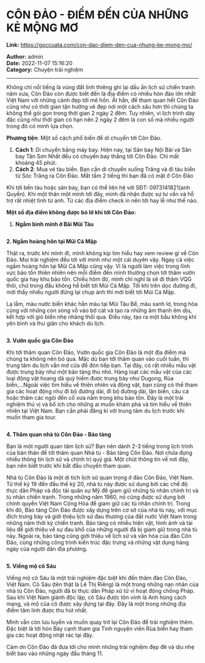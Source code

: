 # CÔN ĐẢO - ĐIỂM ĐẾN CỦA NHỮNG KẺ MỘNG MƠ

**Link:** https://goccuata.com/con-dao-diem-den-cua-nhung-ke-mong-mo/

**Author:** admin  
**Date:** 2022-11-07 15:16:20  
**Category:** Chuyện trải nghiệm

---

<!-- wp:paragraph -->
<p>Không chỉ nổi tiếng là vùng đất linh thiêng ghi lại dấu ấn lịch sử chiến tranh năm xưa, Côn Đảo còn được biết đến là địa điểm có nhiều hòn đảo lớn nhất Việt Nam với những cảnh đẹp tới mê hồn. Ắt hẳn, để tham quan hết Côn Đảo cũng như có thời gian tận hưởng vẻ đẹp nơi một cách sâu hơn thì chúng ta không thể gói gọn trong thời gian 2 ngày 2 đêm. Tuy nhiên, vì lịch trình dày đặc cũng như thời gian có hạn nên 2 ngày 2 đêm là con số mà nhiều người trong đó có mình lựa chọn.</p>
<!-- /wp:paragraph -->

<!-- wp:paragraph -->
<p><strong>Phương tiện</strong>: Một số cách phổ biến để di chuyển tới Côn Đảo. </p>
<!-- /wp:paragraph -->

<!-- wp:list {"ordered":true} -->
<ol><!-- wp:list-item -->
<li><strong>Cách 1</strong>: Di chuyển bằng máy bay. Hiện nay, tại Sân bay Nội Bài và Sân bay Tân Sơn Nhất đều có chuyến bay thẳng tới Côn Đảo. Chỉ mất khoảng 45 phút.</li>
<!-- /wp:list-item -->

<!-- wp:list-item -->
<li><strong>Cách 2</strong>: Mua vé tàu biển. Bạn cần di chuyển xuống Trăng và đi tàu biển từ Sóc Trăng ra Côn Đảo. Mất tầm 2 tiếng thì bạn đã có mặt ở Côn Đảo</li>
<!-- /wp:list-item --></ol>
<!-- /wp:list -->

<!-- wp:paragraph -->
<p>Khi tới bến tàu hoặc sân bay, bạn có thể liên hệ với SĐT: 0973141821(anh Quyền). Khi một thân một mình tới đây, mình đã nhận được sự tư vấn và hỗ trợ rất nhiệt tình từ anh. Từ các địa điểm check in nên tới hay lễ như thế nào.</p>
<!-- /wp:paragraph -->

<!-- wp:paragraph -->
<p><strong>Một số địa điểm không được bỏ lỡ khi tới Côn Đảo:</strong></p>
<!-- /wp:paragraph -->

<!-- wp:list {"ordered":true} -->
<ol><!-- wp:list-item -->
<li><strong>Ngắm bình minh ở Bãi Mũi Tàu</strong></li>
<!-- /wp:list-item --></ol>
<!-- /wp:list -->

<!-- wp:image {"id":476,"sizeSlug":"large","linkDestination":"none"} -->
<figure class="wp-block-image size-large"><img src="https://goccuata.com/wp-content/uploads/2023/02/z3861253388283_65c309e33547401b9020270b9e9a79a6-1024x768.jpg" alt="" class="wp-image-476"/></figure>
<!-- /wp:image -->

<!-- wp:paragraph -->
<p><strong>2. Ngắm hoàng hôn tại Mũi Cá Mập</strong></p>
<!-- /wp:paragraph -->

<!-- wp:paragraph -->
<p>Thật ra, trước khi mình đi, mình không kịp tìm hiểu hay xem review gì về Côn Đảo. Mọi trải nghiệm đều tới với mình như một cái duyên vậy. Ngay cả việc ngắm hoàng hôn tại Mũi Cá Mập cũng vậy. Vì là người làm việc trong lĩnh vực bảo tồn thiên nhiên nên mỗi điểm đến mình thường chọn tới thăm vườn quốc gia hay khu bảo tồn. Chiều hôm đó, mình chỉ nghĩ là sẽ đi thăm VQG thôi, chứ trong đầu không hề biết tới Mũi Cá Mập. Tới khi trên dọc đường đi, mới thấy nhiều người đứng lại chụp ảnh thì mới biết tới Mũi Cá Mập.</p>
<!-- /wp:paragraph -->

<!-- wp:paragraph -->
<p>Lạ lắm, màu nước biển khác hẳn màu tại Mũi Tàu Bể, màu xanh lơ, trong hòa cùng với những con sóng vỗ vào bờ cát và tạo ra những âm thanh êm dịu, kết hợp với gió biển nhẹ nhàng thổi qua. Điều này, tạo ra một bầu không khí yên bình và thư giãn cho khách du lịch.</p>
<!-- /wp:paragraph -->

<!-- wp:gallery {"linkTo":"none"} -->
<figure class="wp-block-gallery has-nested-images columns-default is-cropped"><!-- wp:image {"id":489,"sizeSlug":"large","linkDestination":"none"} -->
<figure class="wp-block-image size-large"><img src="https://goccuata.com/wp-content/uploads/2022/11/z3861249741711_9f0c86d8706f79622b01c0e24784c49c-1024x768.jpg" alt="" class="wp-image-489"/></figure>
<!-- /wp:image --></figure>
<!-- /wp:gallery -->

<!-- wp:paragraph -->
<p><strong>3. Vườn quốc gia Côn Đảo</strong></p>
<!-- /wp:paragraph -->

<!-- wp:paragraph -->
<p>Khi tới thăm quan Côn Đảo, Vườn quốc gia Côn Đảo là một địa điểm mà chúng ta không nên bỏ qua. Mặc dù bạn tới thăm quan vào cuối tuần, thì trung tâm du lịch vẫn mở cửa để đón tiếp bạn.  Tại đây, có rất nhiều mẫu vật được trung bày như một bảo tàng thu nhỏ. Hàng loạt các mẫu vật của các loại động vật hoang dã quý hiếm được trung bày như Dugong, Rùa biển,...Ngoài việc tìm hiểu về thiên nhiên và động vật, bạn cũng có thể tham gia các hoạt động như đi bộ đường dài, đi bộ đường dài, lặn biển, câu cá hoặc thăm các ngôi đền cổ xưa nằm trong khu bảo tồn. Đây là một trải nghiệm thú vị và bổ ích cho những ai muốn khám phá và tìm hiểu về thiên nhiên tại Việt Nam. Bạn cần phải đăng kí với trung tâm du lịch trước khi muốn tham gia tour.</p>
<!-- /wp:paragraph -->

<!-- wp:gallery {"linkTo":"none"} -->
<figure class="wp-block-gallery has-nested-images columns-default is-cropped"><!-- wp:image {"id":492,"sizeSlug":"large","linkDestination":"none"} -->
<figure class="wp-block-image size-large"><img src="https://goccuata.com/wp-content/uploads/2023/03/z3861253382021_dd168ea2fe4234dbcfc5e617958a4d25-821x1024.jpg" alt="" class="wp-image-492"/></figure>
<!-- /wp:image --></figure>
<!-- /wp:gallery -->

<!-- wp:paragraph -->
<p><strong>4. Thăm quan nhà tù Côn Đảo - Bảo tàng</strong></p>
<!-- /wp:paragraph -->

<!-- wp:paragraph -->
<p>Bạn là một người quan tâm lịch sử? Bạn nên dành 2-3 tiếng trong lịch trình của bản thân để tới thăm quan Nhà tù - Bảo tàng Côn Đảo. Nơi chứa đựng nhiều thông tin lịch sử và chính trị quý giá. Một chút thông tin về nơi đây, bạn nên biết trước khi bắt đầu chuyến tham quan. </p>
<!-- /wp:paragraph -->

<!-- wp:paragraph -->
<p>Nhà tù Côn Đảo là một di tích lịch sử quan trọng ở đảo Côn Đảo, Việt Nam. Từ thế kỷ 19 đến đầu thế kỷ 20, nhà tù này được sử dụng bởi các chế độ thực dân Pháp và độc tài quân sự Mỹ để giam giữ những tù nhân chính trị và tù nhân chiến tranh. Trong những năm 1960, nó cũng được sử dụng bởi chính quyền Việt Nam Cộng Hòa để giam giữ các tù nhân chính trị. Trong khi đó, Bảo tàng Côn Đảo được xây dựng trên cơ sở của nhà tù này, với mục đích trưng bày và giới thiệu lịch sử đau thương của đất nước Việt Nam trong những năm thời kỳ chiến tranh. Bảo tàng có nhiều hiện vật, hình ảnh và tài liệu để giới thiệu về sự đau khổ của những người đã bị giam giữ trong nhà tù này. Ngoài ra, bảo tàng cũng giới thiệu về lịch sử và văn hóa của đảo Côn Đảo, cùng những công trình kiến trúc đặc trưng và những vật dụng hàng ngày của người dân địa phương.</p>
<!-- /wp:paragraph -->

<!-- wp:gallery {"linkTo":"none"} -->
<figure class="wp-block-gallery has-nested-images columns-default is-cropped"><!-- wp:image {"id":493,"sizeSlug":"large","linkDestination":"none"} -->
<figure class="wp-block-image size-large"><img src="https://goccuata.com/wp-content/uploads/2023/03/337183874_146754781386612_6809565957448897920_n-768x1024.jpg" alt="" class="wp-image-493"/></figure>
<!-- /wp:image --></figure>
<!-- /wp:gallery -->

<!-- wp:paragraph -->
<p><strong>5. Viếng mộ cô Sáu</strong></p>
<!-- /wp:paragraph -->

<!-- wp:paragraph -->
<p>Viếng mộ cô Sáu là một trải nghiệm đặc biệt khi đến thăm đảo Côn Đảo, Việt Nam. Cô Sáu (tên thật là Lê Thị Riêng) là một trong những nạn nhân của nhà tù Côn Đảo, người đã bị thực dân Pháp xử tử vì hoạt động chống Pháp. Sau khi Việt Nam giành độc lập, cô Sáu được tôn vinh là Anh hùng cách mạng, và mộ của cô được xây dựng tại đây. Đây là một trong những địa điểm tâm linh được thu hút nhất.</p>
<!-- /wp:paragraph -->

<!-- wp:paragraph -->
<p>Mình vẫn còn lưu luyến và muốn quay trở lại Côn Đảo để trải nghiệm thêm. Đặc biệt là tới hòn Bảy cạnh tham gia Tình nguyện viên Rùa biển hay tham gia các hoạt động nhặt rác tại đây. </p>
<!-- /wp:paragraph -->

<!-- wp:paragraph -->
<p>Cảm ơn Côn Đảo đã đưa tới cho mình những trải nghiệm đẹp đẽ và dịu nhẹ biết bao vào những ngày đầu tháng 11.</p>
<!-- /wp:paragraph -->